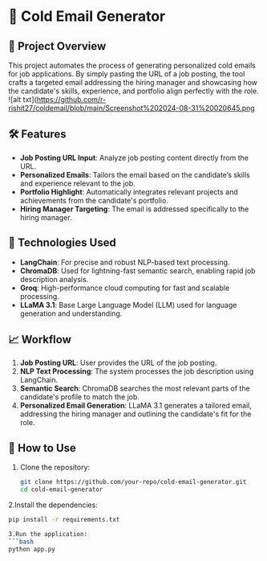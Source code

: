 # 🚀 Cold Email Generator

## 📘 Project Overview

This project automates the process of generating personalized cold emails for job applications. By simply pasting the URL of a job posting, the tool crafts a targeted email addressing the hiring manager and showcasing how the candidate's skills, experience, and portfolio align perfectly with the role.
![alt txt](https://github.com/r-rishit27/coldemail/blob/main/Screenshot%202024-08-31%20020645.png
## 🛠️ Features

- **Job Posting URL Input**: Analyze job posting content directly from the URL.
- **Personalized Emails**: Tailors the email based on the candidate’s skills and experience relevant to the job.
- **Portfolio Highlight**: Automatically integrates relevant projects and achievements from the candidate's portfolio.
- **Hiring Manager Targeting**: The email is addressed specifically to the hiring manager.
  
## 🧠 Technologies Used

- **LangChain**: For precise and robust NLP-based text processing.
- **ChromaDB**: Used for lightning-fast semantic search, enabling rapid job description analysis.
- **Groq**: High-performance cloud computing for fast and scalable processing.
- **LLaMA 3.1**: Base Large Language Model (LLM) used for language generation and understanding.

## 📈 Workflow

1. **Job Posting URL**: User provides the URL of the job posting.
2. **NLP Text Processing**: The system processes the job description using LangChain.
3. **Semantic Search**: ChromaDB searches the most relevant parts of the candidate's profile to match the job.
4. **Personalized Email Generation**: LLaMA 3.1 generates a tailored email, addressing the hiring manager and outlining the candidate's fit for the role.

## 🚀 How to Use

1. Clone the repository:
   ```bash
   git clone https://github.com/your-repo/cold-email-generator.git
   cd cold-email-generator
   
2.Install the dependencies:
 ```bash
pip install -r requirements.txt

3.Run the application:
 ```bash
python app.py
